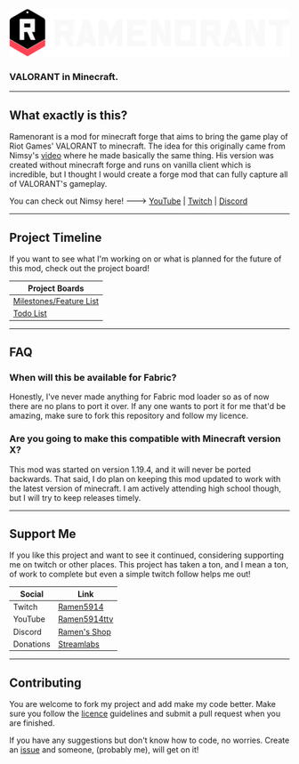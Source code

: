 ![Ramenorant Logo](https://raw.githubusercontent.com/Ramen5914/Ramenorant/main/src/main/resources/ramenorant.png)
### VALORANT in Minecraft.

---

## What exactly is this?
Ramenorant is a mod for minecraft forge that aims to bring the game play of Riot Games' VALORANT to minecraft.
The idea for this originally came from Nimsy's [video](https://www.youtube.com/watch?v=hfWTzlaRnp4) where he made basically the same thing.
His version was created without minecraft forge and runs on vanilla client which is incredible, but I thought I would create a forge mod that can fully capture all of VALORANT's gameplay.

You can check out Nimsy here! ---> [YouTube](https://www.youtube.com/@Nimsy) | [Twitch](https://www.twitch.tv/flimsynimsy) | [Discord](https://discord.com/invite/n3Z9KGP)

---

## Project Timeline

If you want to see what I'm working on or what is planned for the future of this mod, check out the project board!

| Project Boards                                                                   |
|----------------------------------------------------------------------------------|
| [Milestones/Feature List](https://github.com/users/Ramen5914/projects/2/views/1) |
| [Todo List](https://github.com/users/Ramen5914/projects/2/views/2)               |

---

## FAQ

### When will this be available for Fabric?
Honestly, I've never made anything for Fabric mod loader so as of now there are no plans to port it over.
If any one wants to port it for me that'd be amazing, make sure to fork this repository and follow my licence.

### Are you going to make this compatible with Minecraft version X?
This mod was started on version 1.19.4, and it will never be ported backwards.
That said, I do plan on keeping this mod updated to work with the latest version of minecraft.
I am actively attending high school though, but I will try to keep releases timely.

---

## Support Me
If you like this project and want to see it continued, considering supporting me on twitch or other places.
This project has taken a ton, and I mean a ton, of work to complete but even a simple twitch follow helps me out!

| Social    | Link                                                                     |
|-----------|--------------------------------------------------------------------------|
| Twitch    | [Ramen5914](https://www.twitch.tv/Ramen5914)                             |
| YouTube   | [Ramen5914ttv](https://www.youtube.com/channel/UC_dRfYttoM4UuGQ7lj-K3lQ) |
| Discord   | [Ramen's Shop](https://discord.com/invite/ww7D7jBYDy)                    |
| Donations | [Streamlabs](https://streamlabs.com/ramen5914)                           |

---

## Contributing
You are welcome to fork my project and add make my code better.
Make sure you follow the [licence](https://github.com/Ramen5914/Ramenorant/blob/main/LICENSE) guidelines and submit a pull request when you are finished.

If you have any suggestions but don't know how to code, no worries. Create an [issue](https://github.com/Ramen5914/Ramenorant/issues/new) and someone, (probably me), will get on it!
